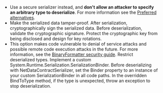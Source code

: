 - Use a secure serializer instead, and **don't allow an attacker to specify an arbitrary type to deserialize**. For more information see the [Preferred alternatives](/dotnet/standard/serialization/binaryformatter-security-guide#preferred-alternatives).
- Make the serialized data tamper-proof. After serialization, cryptographically sign the serialized data. Before deserialization, validate the cryptographic signature. Protect the cryptographic key from being disclosed and design for key rotations.
- This option makes code vulnerable to denial of service attacks and possible remote code execution attacks in the future. For more information, see the [BinaryFormatter security guide](/dotnet/standard/serialization/binaryformatter-security-guide). Restrict deserialized types. Implement a custom System.Runtime.Serialization.SerializationBinder. Before deserializing with NetDataContractSerializer, set the Binder property to an instance of your custom SerializationBinder in all code paths. In the overridden BindToType method, if the type is unexpected, throw an exception to stop deserialization.
